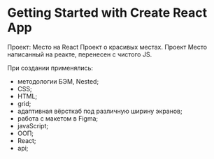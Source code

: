 # Getting Started with Create React App

Проект: Место на React
Проект о красивых местах.
Проект Место написанный на реакте, перенесен с чистого JS.

При создании применялись:
- методологии БЭМ, Nested;
- CSS;
- HTML;
- grid;
- адаптивная вёрсткаб под различную ширину экранов;
- работа с макетом в Figma;
- javaScript;
- ООП;
- React;
- api;
